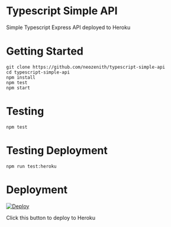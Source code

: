 # Typescript Simple API

Simple Typescript Express API deployed to Heroku

# Getting Started

```
git clone https://github.com/neozenith/typescript-simple-api
cd typescript-simple-api
npm install
npm test
npm start
```

# Testing

```
npm test
```

# Testing Deployment

```
npm run test:heroku
```

# Deployment

[![Deploy](https://www.herokucdn.com/deploy/button.svg)](https://heroku.com/deploy)

Click this button to deploy to Heroku
